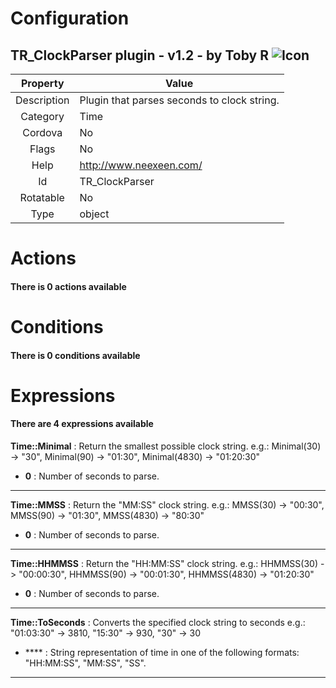 # Configuration
## TR_ClockParser plugin - v1.2 - by Toby R <img src='c2addon\files\TR_ClockParser\PluginIcon.ico' alt='Icon'>
Property | Value
:---: | ---
Description | Plugin that parses seconds to clock string.
Category | Time
Cordova | No
Flags | No
Help | http://www.neexeen.com/
Id | TR_ClockParser
Rotatable | No
Type | object

# Actions
#### There is 0 actions available
# Conditions
#### There is 0 conditions available
# Expressions
#### There are 4 expressions available
**Time::Minimal** : Return the smallest possible clock string. e.g.: Minimal(30) -> "30", Minimal(90) -> "01:30", Minimal(4830) -> "01:20:30"

* **0** : Number of seconds to parse.

---

**Time::MMSS** : Return the "MM:SS" clock string. e.g.: MMSS(30) -> "00:30", MMSS(90) -> "01:30", MMSS(4830) -> "80:30"

* **0** : Number of seconds to parse.

---

**Time::HHMMSS** : Return the "HH:MM:SS" clock string. e.g.: HHMMSS(30) -> "00:00:30", HHMMSS(90) -> "00:01:30", HHMMSS(4830) -> "01:20:30"

* **0** : Number of seconds to parse.

---

**Time::ToSeconds** : Converts the specified clock string to seconds e.g.: "01:03:30" -> 3810, "15:30" -> 930, "30" -> 30

* **** : String representation of time in one of the following formats: "HH:MM:SS", "MM:SS", "SS".

---


